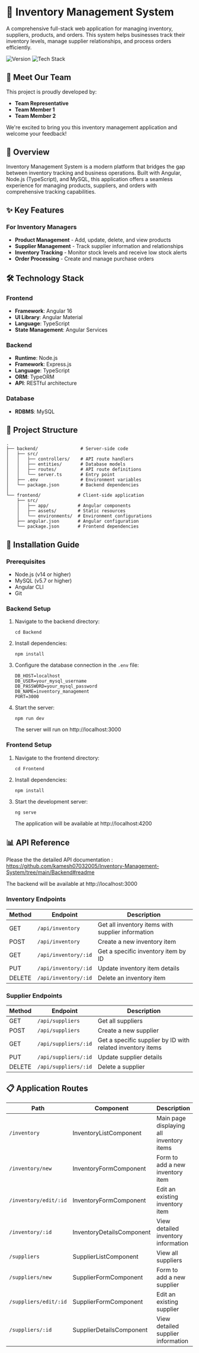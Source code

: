 # 🚀 Inventory Management System

A comprehensive full-stack web application for managing inventory, suppliers, products, and orders. This system helps businesses track their inventory levels, manage supplier relationships, and process orders efficiently.

![Version](https://img.shields.io/badge/Version-1.0.0-blue)
![Tech Stack](https://img.shields.io/badge/Tech%20Stack-Angular%20%7C%20Node.js%20%7C%20MySQL-orange)

## 👋 Meet Our Team

This project is proudly developed by:
- **Team Representative**
- **Team Member 1**
- **Team Member 2**

We're excited to bring you this inventory management application and welcome your feedback!

## 💼 Overview

Inventory Management System is a modern platform that bridges the gap between inventory tracking and business operations. Built with Angular, Node.js (TypeScript), and MySQL, this application offers a seamless experience for managing products, suppliers, and orders with comprehensive tracking capabilities.

## ✨ Key Features

### For Inventory Managers
- **Product Management** - Add, update, delete, and view products
- **Supplier Management** - Track supplier information and relationships
- **Inventory Tracking** - Monitor stock levels and receive low stock alerts
- **Order Processing** - Create and manage purchase orders


## 🛠️ Technology Stack

### Frontend
- **Framework**: Angular 16
- **UI Library**: Angular Material
- **Language**: TypeScript
- **State Management**: Angular Services

### Backend
- **Runtime**: Node.js
- **Framework**: Express.js
- **Language**: TypeScript
- **ORM**: TypeORM
- **API**: RESTful architecture

### Database
- **RDBMS**: MySQL

## 📁 Project Structure
```
.
├── backend/                # Server-side code
│   ├── src/
│   │   ├── controllers/    # API route handlers
│   │   ├── entities/       # Database models
│   │   ├── routes/         # API route definitions
│   │   └── server.ts       # Entry point
│   ├── .env                # Environment variables
│   └── package.json        # Backend dependencies
│
└── frontend/              # Client-side application
    ├── src/
    │   ├── app/           # Angular components
    │   ├── assets/        # Static resources
    │   └── environments/  # Environment configurations
    ├── angular.json       # Angular configuration
    └── package.json       # Frontend dependencies
```

## 🚀 Installation Guide

### Prerequisites
- Node.js (v14 or higher)
- MySQL (v5.7 or higher)
- Angular CLI
- Git

### Backend Setup
1. Navigate to the backend directory:
   ```
   cd Backend
   ```

2. Install dependencies:
   ```
   npm install
   ```

3. Configure the database connection in the `.env` file:
   ```
   DB_HOST=localhost
   DB_USER=your_mysql_username
   DB_PASSWORD=your_mysql_password
   DB_NAME=inventory_management
   PORT=3000
   ```

4. Start the server:
   ```
   npm run dev
   ```
   The server will run on http://localhost:3000

### Frontend Setup
1. Navigate to the frontend directory:
   ```
   cd Frontend
   ```

2. Install dependencies:
   ```
   npm install
   ```

3. Start the development server:
   ```
   ng serve
   ```
   The application will be available at http://localhost:4200

## 📊 API Reference

Please the the detailed API documentation : https://github.com/kamesh07032005/Inventory-Management-System/tree/main/Backend#readme

 The backend will be available at http://localhost:3000

### Inventory Endpoints

| Method | Endpoint | Description |
|--------|----------|-------------|
| GET    | `/api/inventory` | Get all inventory items with supplier information |
| POST   | `/api/inventory` | Create a new inventory item |
| GET    | `/api/inventory/:id` | Get a specific inventory item by ID |
| PUT    | `/api/inventory/:id` | Update inventory item details |
| DELETE | `/api/inventory/:id` | Delete an inventory item |

### Supplier Endpoints

| Method | Endpoint | Description |
|--------|----------|-------------|
| GET    | `/api/suppliers` | Get all suppliers |
| POST   | `/api/suppliers` | Create a new supplier |
| GET    | `/api/suppliers/:id` | Get a specific supplier by ID with related inventory items |
| PUT    | `/api/suppliers/:id` | Update supplier details |
| DELETE | `/api/suppliers/:id` | Delete a supplier |

## 📋 Application Routes

| Path | Component | Description |
|------|-----------|-------------|
| `/inventory` | InventoryListComponent | Main page displaying all inventory items |
| `/inventory/new` | InventoryFormComponent | Form to add a new inventory item |
| `/inventory/edit/:id` | InventoryFormComponent | Edit an existing inventory item |
| `/inventory/:id` | InventoryDetailsComponent | View detailed inventory information |
| `/suppliers` | SupplierListComponent | View all suppliers |
| `/suppliers/new` | SupplierFormComponent | Form to add a new supplier |
| `/suppliers/edit/:id` | SupplierFormComponent | Edit an existing supplier |
| `/suppliers/:id` | SupplierDetailsComponent | View detailed supplier information |


